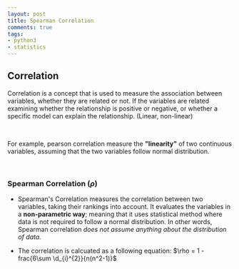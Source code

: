 ```yaml
---
layout: post
title: Spearman Correlation
comments: true
tags: 
- python3
- statistics
---
```

## Correlation

Correlation is a concept that is used to measure the association between variables, whether they are related or not. If the variables are related examining whether the relationship is positive or negative, or whether a specific model can explain the relationship. (Linear, non-linear)

&nbsp;

For example, pearson correlation measure the **"linearity"** of two continuous variables, assuming that the two variables follow normal distribution.

&nbsp;
&nbsp;
&nbsp;

### Spearman Correlation ($\rho$)

- Spearman's Correlation measures the correlation between two variables, taking their rankings into account. It evaluates the variables in a **non-parametric way**; meaning that it uses statistical method where data is not required to follow a normal distribution. In other words, Spearman correlation *does not assume anything about the distribution of data.*

-  The correlation is calcuated as a following equation: $\rho = 1 - frac{6\sum \d_{i}^{2}}{n(n^2-1)}$

